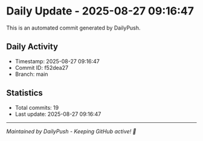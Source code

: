 # Daily Update - 2025-08-27 09:16:47

This is an automated commit generated by DailyPush.

## Daily Activity
- Timestamp: 2025-08-27 09:16:47
- Commit ID: f52dea27
- Branch: main

## Statistics
- Total commits: 19
- Last update: 2025-08-27 09:16:47

---
*Maintained by DailyPush - Keeping GitHub active! 🚀*
